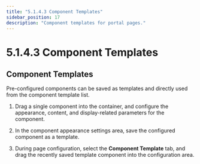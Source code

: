 ```yaml
---
title: "5.1.4.3 Component Templates"
sidebar_position: 17
description: "Component templates for portal pages."
---
```


# 5.1.4.3 Component Templates

        

## Component Templates

Pre-configured components can be saved as templates and directly used from the component template list.

1. Drag a single component into the container, and configure the appearance, content, and display-related parameters for the component.

2. In the component appearance settings area, save the configured component as a template.

3. During page configuration, select the **Component Template** tab, and drag the recently saved template component into the configuration area.
